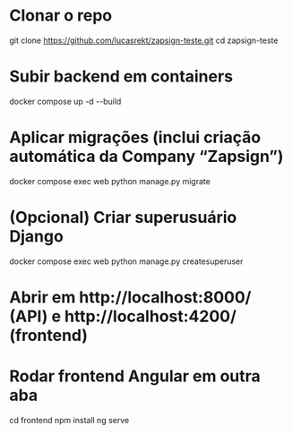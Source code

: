 # Clonar o repo
git clone https://github.com/lucasrekt/zapsign-teste.git
cd zapsign-teste

# Subir backend em containers
docker compose up -d --build

# Aplicar migrações (inclui criação automática da Company “Zapsign”)
docker compose exec web python manage.py migrate

# (Opcional) Criar superusuário Django
docker compose exec web python manage.py createsuperuser

# Abrir em http://localhost:8000/ (API) e http://localhost:4200/ (frontend)

# Rodar frontend Angular em outra aba
cd frontend
npm install
ng serve
